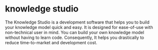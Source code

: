 # knowledge studio

The Knowledge Studio is a development software that helps you to build your knowledge model quick and easy. 
It is designed for ease-of-use with non-technical user in mind.
You can build your own knowledge model without having to learn code.
Consequently, It helps you drastically to reduce time-to-market and development cost.

